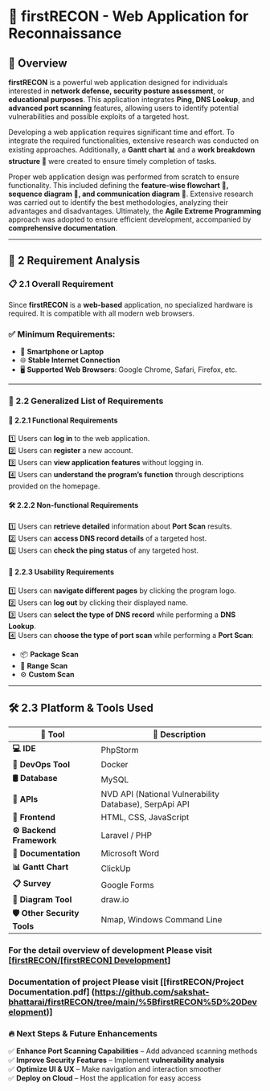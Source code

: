 # 🔎 firstRECON - Web Application for Reconnaissance  

## 🚀 Overview  
**firstRECON** is a powerful web application designed for individuals interested in **network defense, security posture assessment**, or **educational purposes**. This application integrates **Ping, DNS Lookup**, and **advanced port scanning** features, allowing users to identify potential vulnerabilities and possible exploits of a targeted host.

Developing a web application requires significant time and effort. To integrate the required functionalities, extensive research was conducted on existing approaches. Additionally, a **Gantt chart 📊** and a **work breakdown structure 📑** were created to ensure timely completion of tasks.

Proper web application design was performed from scratch to ensure functionality. This included defining the **feature-wise flowchart 📌, sequence diagram 🔄, and communication diagram 🔗**. Extensive research was carried out to identify the best methodologies, analyzing their advantages and disadvantages. Ultimately, the **Agile Extreme Programming** approach was adopted to ensure efficient development, accompanied by **comprehensive documentation**.

---

## 📌 2 Requirement Analysis  

### 📋 2.1 Overall Requirement  
Since **firstRECON** is a **web-based** application, no specialized hardware is required. It is compatible with all modern web browsers.  
### ✅ Minimum Requirements:
- 📱 **Smartphone or Laptop**  
- 🌐 **Stable Internet Connection**  
- 🖥️ **Supported Web Browsers**: Google Chrome, Safari, Firefox, etc.  

---

### 📌 2.2 Generalized List of Requirements  

#### 🔧 2.2.1 Functional Requirements  
1️⃣ Users can **log in** to the web application.  
2️⃣ Users can **register** a new account.  
3️⃣ Users can **view application features** without logging in.  
4️⃣ Users can **understand the program’s function** through descriptions provided on the homepage.  

#### 🛠️ 2.2.2 Non-functional Requirements  
1️⃣ Users can **retrieve detailed** information about **Port Scan** results.  
2️⃣ Users can **access DNS record details** of a targeted host.  
3️⃣ Users can **check the ping status** of any targeted host.  

#### 🎨 2.2.3 Usability Requirements  
1️⃣ Users can **navigate different pages** by clicking the program logo.  
2️⃣ Users can **log out** by clicking their displayed name.  
3️⃣ Users can **select the type of DNS record** while performing a **DNS Lookup**.  
4️⃣ Users can **choose the type of port scan** while performing a **Port Scan**:  
   - 📦 **Package Scan**  
   - 🎯 **Range Scan**  
   - ⚙ **Custom Scan**  

---

## 🛠️ 2.3 Platform & Tools Used  

| 🔧 Tool | 📌 Description |
|---------|--------------|
| **💻 IDE** | PhpStorm |
| **🐳 DevOps Tool** | Docker |
| **🛢️ Database** | MySQL |
| **🔗 APIs** | NVD API (National Vulnerability Database), SerpApi API |
| **🎨 Frontend** | HTML, CSS, JavaScript |
| **⚙️ Backend Framework** | Laravel / PHP |
| **📄 Documentation** | Microsoft Word |
| **📊 Gantt Chart** | ClickUp |
| **📋 Survey** | Google Forms |
| **📐 Diagram Tool** | draw.io |
| **🛡️ Other Security Tools** | Nmap, Windows Command Line |


### For the detail overview of development Please visit [[firstRECON/[firstRECON] Development](https://github.com/sakshat-bhattarai/firstRECON/tree/main/%5BfirstRECON%5D%20Development)]


### Documentation of project Please visit [[firstRECON/Project Documentation.pdf] (https://github.com/sakshat-bhattarai/firstRECON/tree/main/%5BfirstRECON%5D%20Development)]


### 🔥 **Next Steps & Future Enhancements**
✅ **Enhance Port Scanning Capabilities** – Add advanced scanning methods  
✅ **Improve Security Features** – Implement **vulnerability analysis**  
✅ **Optimize UI & UX** – Make navigation and interaction smoother  
✅ **Deploy on Cloud** – Host the application for easy access  
